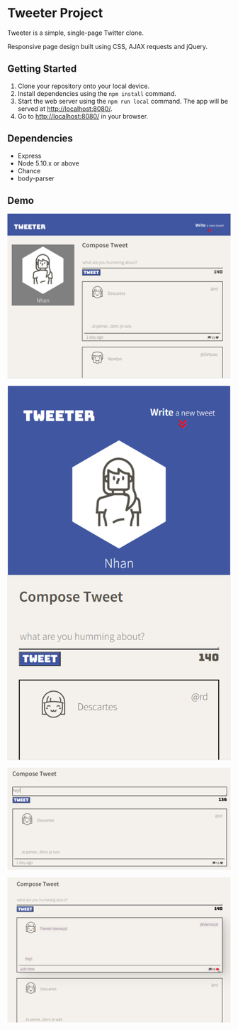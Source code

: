 # Tweeter Project

Tweeter is a simple, single-page Twitter clone.

Responsive page design built using CSS, AJAX requests and jQuery.

## Getting Started

1. Clone your repository onto your local device.
2. Install dependencies using the `npm install` command.
3. Start the web server using the `npm run local` command. The app will be served at <http://localhost:8080/>.
4. Go to <http://localhost:8080/> in your browser.

## Dependencies

- Express
- Node 5.10.x or above
- Chance
- body-parser

## Demo

!["Desktop View"](https://github.com/nktrancs/tweeter/blob/master/doc/desktopView.png)

!["Mobile View"](https://github.com/nktrancs/tweeter/blob/master/doc/mobileView.png)

!["Writing tweets"](https://github.com/nktrancs/tweeter/blob/master/doc/composeTweet.png)

!["Posting tweets"](https://github.com/nktrancs/tweeter/blob/master/doc/composedTweet.png)
